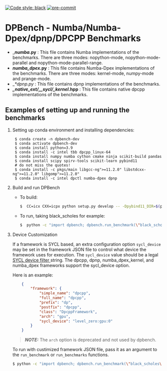 [![Code style: black](https://img.shields.io/badge/code%20style-black-000000.svg)](https://github.com/psf/black)
[![pre-commit](https://github.com/IntelPython/dpbench/actions/workflows/pre-commit.yml/badge.svg)](https://github.com/IntelPython/dpbench/actions/workflows/pre-commit.yml)

# DPBench - Numba/Numba-Dpex/dpnp/DPCPP Benchmarks

* ___*_numba_*.py__ : This file contains Numba implementations of the benchmarks. There are three modes: nopython-mode, nopython-mode-parallel and nopython-mode-parallel-range.
* __*_numba_dpex_*.py__ : This file contains Numba-Dpex implementations of the benchmarks. There are three modes: kernel-mode, numpy-mode and prange-mode.
* __*_dpnp.py__ : This file contains dpnp implementations of the benchmarks.
* __*_native_ext/__sycl/__kernel_*.hpp__ : This file contains native dpcpp implementations of the benchmarks.

## Examples of setting up and running the benchmarks
1. Setting up conda environment and installing dependencies:

        $ conda create -n dpbench-dev
        $ conda activate dpbench-dev
        $ conda install python=3.9
        $ conda install -c intel tbb dpcpp_linux-64
        $ conda install numpy numba cython cmake ninja scikit-build pandas
        $ conda install scipy spirv-tools scikit-learn pybind11
        # do not miss the quotes!
        $ conda install -c pkgs/main libgcc-ng">=11.2.0" libstdcxx-ng">=11.2.0" libgomp">=11.2.0"
        $ conda install -c intel dpctl numba-dpex dpnp

2. Build and run DPBench
    - To build:
        ```bash
        $  CC=icx CXX=icpx python setup.py develop -- -Dpybind11_DIR=$(python -m pybind11 --cmakedir) -DDPCTL_MODULE_PATH=$(python -m dpctl --cmakedir)
        ```
    - To run, taking black_scholes for example:
        ```bash
        $  python -c "import dpbench; dpbench.run_benchmark(\"black_scholes\")"
        ```

3. Device Customization

   If a framework is SYCL based, an extra configuration option `sycl_device` may be set in the
   framework JSON file to control what device the framework uses for execution. The `sycl_device`
   value should be a legal
   [SYCL device filter ](https://intel.github.io/llvm-docs/EnvironmentVariables.html#sycl_device_filter)
   string. The dpcpp, dpnp, numba_dpex_kernel, and numba_dpex frameworks support the sycl_device option.

   Here is an example:

    ```json
        {
            "framework": {
                "simple_name": "dpcpp",
                "full_name": "dpcpp",
                "prefix": "dp",
                "postfix": "dpcpp",
                "class": "DpcppFramework",
                "arch": "gpu",
                "sycl_device": "level_zero:gpu:0"
            }
        }
    ```

    > **_NOTE:_**  The `arch` option is deprecated and not used by dpbench.

   To run with custimized framework JSON file, pass it as an argument to the `run_benchmark` or
   `run_benchmarks` functions.

    ```bash
    $ python -c "import dpbench; dpbench.run_benchmark(\"black_scholes\", "<absolute path to json file>")"
    ```
